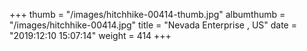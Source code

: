 +++
thumb = "/images/hitchhike-00414-thumb.jpg"
albumthumb = "/images/hitchhike-00414.jpg"
title = "Nevada Enterprise , US"
date = "2019:12:10 15:07:14"
weight = 414
+++

